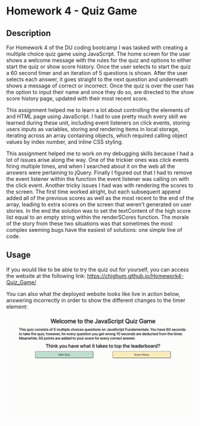 # Homework 4 - Quiz Game

## Description

For Homework 4 of the DU coding bootcamp I was tasked with creating a multiple choice quiz game using JavaScript. The home screen for the user shows a welcome message with the rules for the quiz and options to either start the quiz or show score history. Once the user selects to start the quiz a 60 second timer and an iteration of 5 questions is shown. After the user selects each answer, it goes straight to the next question and underneath shows a message of correct or incorrect. Once the quiz is over the user has the option to input their name and once they do so, are directed to the show score history page, updated with their most recent score.

This assignment helped me to learn a lot about controlling the elements of and HTML page using JavaScript. I had to use pretty much every skill we learned during these unit, including event listeners on click events, storing users inputs as variables, storing and rendering items in local storage, iterating across an array containing objects, which required calling object values by index number, and inline CSS styling.

This assignment helped me to work on my debugging skills because I had a lot of issues arise along the way. One of the trickier ones was click events firing multiple times, and when I searched about it on the web all the answers were pertaining to jQuery. Finally I figured out that I had to remove the event listener within the function the event listener was calling on with the click event. Another tricky issues I had was with rendering the scores to the screen. The first time worked alright, but each subsequent append added all of the previous scores as well as the most recent to the end of the array, leading to extra scores on the screen that weren't generated on user stories. In the end the solution was to set the textContent of the high score list equal to an empty string within the renderSCores function. The morale of the story from these two situations was that sometimes the most complex seeming bugs have the easiest of solutions: one simple line of code.

## Usage

If you would like to be able to try the quiz out for yourself, you can access the website at the following link: https://chighum.github.io/Homework4-Quiz_Game/

You can also what the deployed website looks like live in action below, answering incorrectly in order to show the different changes to the timer element:

![User click through of interactive coding quiz.](./assets/images/QuizGame.gif)
